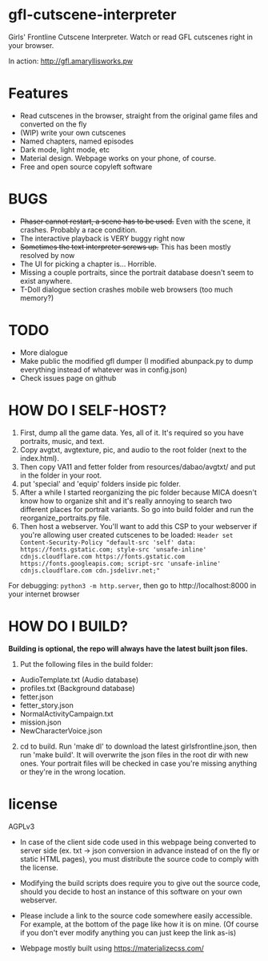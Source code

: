 # gfl-cutscene-interpreter
Girls' Frontline Cutscene Interpreter. Watch or read GFL cutscenes right in your browser.

In action: http://gfl.amaryllisworks.pw

# Features
- Read cutscenes in the browser, straight from the original game files and converted on the fly
- (WIP) write your own cutscenes
- Named chapters, named episodes
- Dark mode, light mode, etc
- Material design. Webpage works on your phone, of course.
- Free and open source copyleft software


# BUGS
- ~~Phaser cannot restart, a scene has to be used.~~ Even with the scene, it crashes. Probably a race condition.
- The interactive playback is VERY buggy right now
- ~~Sometimes the text interpreter screws up.~~ This has been mostly resolved by now
- The UI for picking a chapter is... Horrible.
- Missing a couple portraits, since the portrait database doesn't seem to exist anywhere.
- T-Doll dialogue section crashes mobile web browsers (too much memory?)

# TODO
- More dialogue
- Make public the modified gfl dumper (I modified abunpack.py to dump everything instead of whatever was in config.json)
- Check issues page on github

# HOW DO I SELF-HOST?
1. First, dump all the game data. Yes, all of it. It's required so you have portraits, music, and text.
2. Copy avgtxt, avgtexture, pic, and audio to the root folder (next to the index.html).
3. Then copy VA11 and fetter folder from resources/dabao/avgtxt/ and put in the folder in your root.
4. put 'special' and 'equip' folders inside pic folder.
5. After a while I started reorganizing the pic folder because MICA doesn't know how to organize shit and it's really annoying to search two different places for portrait variants. So go into build folder and run the reorganize_portraits.py file.
6. Then host a webserver. You'll want to add this CSP to your webserver if you're allowing user created cutscenes to be loaded: `Header set Content-Security-Policy "default-src 'self' data: https://fonts.gstatic.com; style-src 'unsafe-inline' cdnjs.cloudflare.com https://fonts.gstatic.com https://fonts.googleapis.com; script-src 'unsafe-inline' cdnjs.cloudflare.com cdn.jsdelivr.net;"`

For debugging: `python3 -m http.server`, then go to http://localhost:8000 in your internet browser

# HOW DO I BUILD?
**Building is optional, the repo will always have the latest built json files.**

1. Put the following files in the build folder:
* AudioTemplate.txt (Audio database)
* profiles.txt (Background database)
* fetter.json
* fetter_story.json
* NormalActivityCampaign.txt
* mission.json
* NewCharacterVoice.json
2. cd to build. Run 'make dl' to download the latest girlsfrontline.json, then run 'make build'. It will overwrite the json files in the root dir with new ones. Your portrait files will be checked in case you're missing anything or they're in the wrong location.

# license
AGPLv3
- In case of the client side code used in this webpage being converted to server side (ex. txt -> json conversion in advance instead of on the fly or static HTML pages), you must distribute the source code to comply with the license.
- Modifying the build scripts does require you to give out the source code, should you decide to host an instance of this software on your own webserver.
- Please include a link to the source code somewhere easily accessible. For example, at the bottom of the page like how it is on mine. (Of course if you don't ever modify anything you can just keep the link as-is)

- Webpage mostly built using https://materializecss.com/
